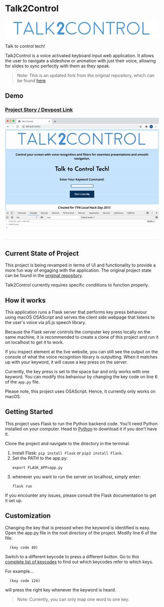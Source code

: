 # Talk2Control

![alt icon](https://raw.githubusercontent.com/WilliamLQin/talk2control/master/static/t2c.png)

Talk to control tech!

Talk2Control is a voice activated keyboard input web application. It allows the user to navigate a slideshow or animation with just their voice, allowing for slides to sync perfectly with them as they speak.

> Note: This is an updated fork from the original repository, which can be found [here](https://github.com/WilliamLQin/talk2control).

## Demo

### [Project Story / Devpost Link](https://devpost.com/software/talk2control-9vzc1s)

![Demo](./demo.gif)

## Current State of Project

This project is being revamped in terms of UI and functionality to provide a more fun way of engaging with the application. The original project state can be found in the [original repository](https://github.com/WilliamLQin/talk2control).

Talk2Control currently requires specific conditions to function properly.

## How it works

This application runs a Flask server that performs
key press behaviour using macOS OSAScript and serves the client side webpage that listens to the user's voice via p5.js speech library.

Because the Flask server controls the computer key press locally on the same machine, it is recommended to create a clone of this project and run it on localhost to get it to work.

If you inspect element at the live website, you can still see the output on the console of what the voice recognition library is outputting. When it matches up with your keyword, it will cause a key press on the server.

Currently, the key press is set to the space bar and only works with one keyword. You can modify this behaviour by changing the key code on line 6 of the `app.py` file.

Please note, this project uses OSAScript. Hence, it currently only works on macOS.

## Getting Started

This project uses Flask to run the Python backend code. 
You'll need Python installed on your computer. Head to [Python](https://www.python.org/downloads/) to download it if you don't have it. 

Clone the project and navigate to the directory in the terminal. 

1. Install Flask: `pip install Flask` or `pip3 install Flask`.
2. Set the PATH to the app.py:
    ```
    export FLASK_APP=app.py
    ```
3. whenever you want to run the server on localhost, simply enter:
    ```
    flask run
    ```

If you encounter any issues, please consult the Flask documentation to get it set up. 

## Customization

Changing the key that is pressed when the keyword is identified is easy. 
Open the app.py file in the root directory of the project. 
Modify line 6 of the file:

```
  (key code 49)
```

Switch to a different keycode to press a different button. Go to this [complete list of keycodes](http://eastmanreference.com/complete-list-of-applescript-key-codes/) to find out which keycodes refer to which keys. 

For example...

```
  (key code 124)
```

will press the right key whenever the keyword is heard.

> Note: Currently, you can only map one word to one key.
